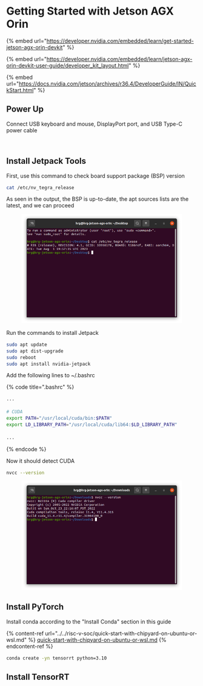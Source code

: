 # Getting Started with Jetson AGX Orin



{% embed url="https://developer.nvidia.com/embedded/learn/get-started-jetson-agx-orin-devkit" %}

{% embed url="https://developer.nvidia.com/embedded/learn/jetson-agx-orin-devkit-user-guide/developer_kit_layout.html" %}

{% embed url="https://docs.nvidia.com/jetson/archives/r36.4/DeveloperGuide/IN/QuickStart.html" %}





## Power Up

Connect USB keyboard and mouse, DisplayPort port, and USB Type-C power cable

<figure><img src="../../.gitbook/assets/1000005996.jpg" alt=""><figcaption></figcaption></figure>







## Install Jetpack Tools

First, use this command to check board support package (BSP) version

```bash
cat /etc/nv_tegra_release
```

As seen in the output, the BSP is up-to-date, the apt sources lists are the latest, and we can proceed

<figure><img src="../../.gitbook/assets/Screenshot from 2023-03-15 08-08-56.png" alt=""><figcaption></figcaption></figure>



Run the commands to install Jetpack

```bash
sudo apt update
sudo apt dist-upgrade
sudo reboot
sudo apt install nvidia-jetpack
```



Add the following lines to \~/.bashrc

{% code title=".bashrc" %}
```bash
...

# CUDA
export PATH="/usr/local/cuda/bin:$PATH"
export LD_LIBRARY_PATH="/usr/local/cuda/lib64:$LD_LIBRARY_PATH"

...
```
{% endcode %}



Now it should detect CUDA

```bash
nvcc --version
```

<figure><img src="../../.gitbook/assets/Screenshot from 2024-11-05 17-09-10.png" alt=""><figcaption></figcaption></figure>





## Install PyTorch

Install conda according to the "Install Conda" section in this guide

{% content-ref url="../../risc-v-soc/quick-start-with-chipyard-on-ubuntu-or-wsl.md" %}
[quick-start-with-chipyard-on-ubuntu-or-wsl.md](../../risc-v-soc/quick-start-with-chipyard-on-ubuntu-or-wsl.md)
{% endcontent-ref %}



```bash
conda create -yn tensorrt python=3.10
```









## Install TensorRT





